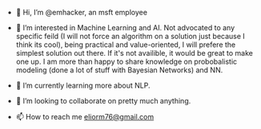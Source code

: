 - 👋 Hi, I’m @emhacker, an msft employee
- 👀 I’m interested in Machine Learning and AI.
  Not advocated to any specific feild (I will not force an algorithm on a solution just because I think its cool),
    being practical and value-oriented, I will prefere the simplest solution out there.
    If it's not availible, it would be great to make one up.
  I am more than happy to share knowledge on probobalistic modeling (done a lot of stuff with Bayesian Networks) and NN.
    
- 🌱 I’m currently learning more about NLP.

- 💞️ I’m looking to collaborate on pretty much anything.

- 📫 How to reach me eliorm76@gmail.com

<!---
emhacker/emhacker is a ✨ special ✨ repository because its `README.md` (this file) appears on your GitHub profile.
You can click the Preview link to take a look at your changes.
--->
